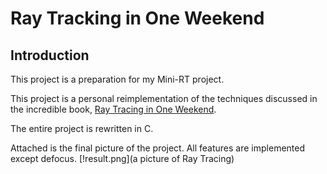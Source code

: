 # Ray Tracking in One Weekend

## Introduction
This project is a preparation for my Mini-RT project.

This project is a personal reimplementation of the techniques discussed in the incredible book, [Ray Tracing in One Weekend](https://raytracing.github.io/books/RayTracingInOneWeekend.html). 

The entire project is rewritten in C.

Attached is the final picture of the project.
All features are implemented except defocus.
[!result.png](a picture of Ray Tracing)
